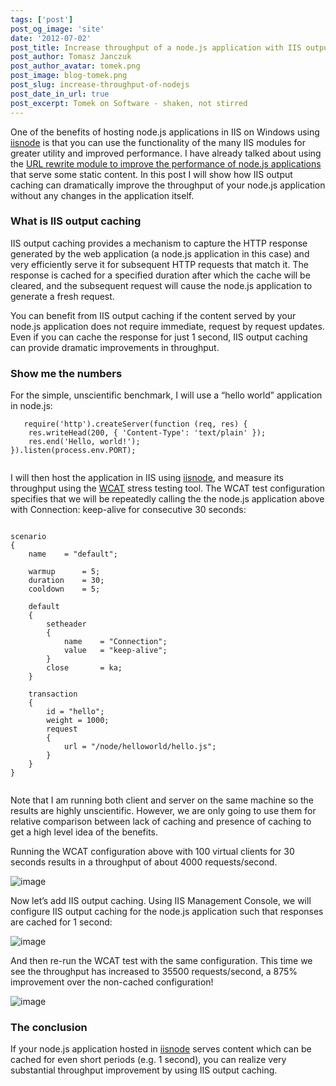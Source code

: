 ```yaml
---
tags: ['post']
post_og_image: 'site'
date: '2012-07-02'  
post_title: Increase throughput of a node.js application with IIS output caching
post_author: Tomasz Janczuk
post_author_avatar: tomek.png
post_image: blog-tomek.png
post_slug: increase-throughput-of-nodejs
post_date_in_url: true
post_excerpt: Tomek on Software - shaken, not stirred
---
```





One of the benefits of hosting node.js applications in IIS on Windows using [iisnode](https://github.com/tjanczuk/iisnode) is that you can use the functionality of the many IIS modules for greater utility and improved performance. I have already talked about using the [URL rewrite module to improve the performance of node.js applications](http://tomasz.janczuk.org/2012/06/performance-of-hosting-nodejs.html) that serve some static content. In this post I will show how IIS output caching can dramatically improve the throughput of your node.js application without any changes in the application itself.   

### What is IIS output caching  

IIS output caching provides a mechanism to capture the HTTP response generated by the web application (a node.js application in this case) and very efficiently serve it for subsequent HTTP requests that match it. The response is cached for a specified duration after which the cache will be cleared, and the subsequent request will cause the node.js application to generate a fresh request.   

You can benefit from IIS output caching if the content served by your node.js application does not require immediate, request by request updates. Even if you can cache the response for just 1 second, IIS output caching can provide dramatic improvements in throughput.   

### Show me the numbers  

For the simple, unscientific benchmark, I will use a “hello world” application in node.js:  

```
   require('http').createServer(function (req, res) {  
    res.writeHead(200, { 'Content-Type': 'text/plain' });  
    res.end('Hello, world!');  
}).listen(process.env.PORT);
  

```


I will then host the application in IIS using [iisnode](https://github.com/tjanczuk/iisnode), and measure its throughput using the [WCAT](http://www.iis.net/community/default.aspx?tabid=34&i=1466&g=6) stress testing tool. The WCAT test configuration specifies that we will be repeatedly calling the the node.js application above with Connection: keep-alive for consecutive 30 seconds:

```

scenario  
{  
    name    = "default";  
   
    warmup      = 5;  
    duration    = 30;  
    cooldown    = 5;  
   
    default   
    {  
        setheader  
        {  
            name    = "Connection";  
            value   = "keep-alive";  
        }  
        close       = ka;  
    }  
       
    transaction  
    {  
        id = "hello";  
        weight = 1000;  
        request  
        {  
            url = "/node/helloworld/hello.js";  
        }  
    }  
}
  

```


Note that I am running both client and server on the same machine so the results are highly unscientific. However, we are only going to use them for relative comparison between lack of caching and presence of caching to get a high level idea of the benefits.

Running the WCAT configuration above with 100 virtual clients for 30 seconds results in a throughput of about 4000 requests/second.

 ![image](http://lh4.ggpht.com/-TJhQYTBoCIE/T_H0zjQ4EYI/AAAAAAAACD0/wx3I0r4QHe0/image_thumb%25255B2%25255D.png?imgmax=800)

Now let’s add IIS output caching. Using IIS Management Console, we will configure IIS output caching for the node.js application such that responses are cached for 1 second:

 ![image](http://lh5.ggpht.com/-xEOQU0f4WTQ/T_H00dlyn7I/AAAAAAAACEE/uAhHm6Wt7K4/image_thumb%25255B5%25255D.png?imgmax=800)

And then re-run the WCAT test with the same configuration. This time we see the throughput has increased to 35500 requests/second, a 875% improvement over the non-cached configuration!

 ![image](http://lh6.ggpht.com/-SiS8CeZm-xg/T_H01Gpcx3I/AAAAAAAACEY/uyJ0CF_kGLk/image_thumb%25255B8%25255D.png?imgmax=800)

### The conclusion

If your node.js application hosted in [iisnode](https://github.com/tjanczuk/iisnode) serves content which can be cached for even short periods (e.g. 1 second), you can realize very substantial throughput improvement by using IIS output caching.   